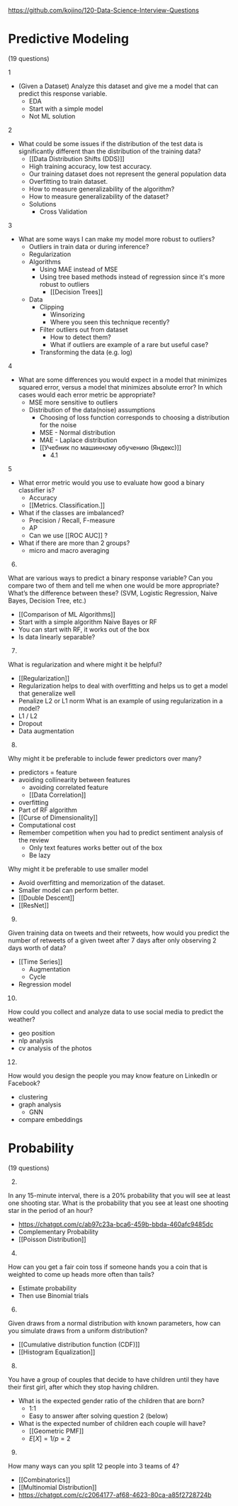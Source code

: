 
https://github.com/kojino/120-Data-Science-Interview-Questions

# Predictive Modeling
(19 questions)

1
- (Given a Dataset) Analyze this dataset and give me a model that can predict this response variable.
	- EDA
	- Start with a simple model
	- Not ML solution

2
- What could be some issues if the distribution of the test data is significantly different than the distribution of the training data?
	- [[Data Distribution Shifts (DDS)]]
	- High training accuracy, low test accuracy.
	- Our training dataset does not represent the general population data
	- Overfitting to train dataset.
	- How to measure generalizability of the algorithm?
	- How to measure generalizability of the dataset?
	- Solutions
		- Cross Validation

3
- What are some ways I can make my model more robust to outliers?
	- Outliers in train data or during inference?
	- Regularization
	- Algorithms
		- Using MAE instead of MSE
		- Using tree based methods instead of regression since it's more robust to outliers
			- [[Decision Trees]]
	- Data
		- Clipping
			- Winsorizing
			- Where you seen this technique recently?
		- Filter outliers out from dataset
			- How to detect them?
			- What if outliers are example of a rare but useful case?
		- Transforming the data (e.g. log)

4
- What are some differences you would expect in a model that minimizes squared error, versus a model that minimizes absolute error? In which cases would each error metric be appropriate?
	- MSE more sensitive to outliers
	- Distribution of the data(noise) assumptions
		- Choosing of loss function corresponds to choosing a distribution for the noise
		- MSE - Normal distribution
		- MAE - Laplace distribution 
		- [[Учебник по машинному обучению (Яндекс)]]
			- 4.1

5
- What error metric would you use to evaluate how good a binary classifier is?
	- Accuracy
	- [[Metrics. Classification.]]
- What if the classes are imbalanced?
	- Precision / Recall, F-measure
	- AP
	- Can we use [[ROC AUC]] ?
- What if there are more than 2 groups?
	- micro and macro averaging

6.
What are various ways to predict a binary response variable? Can you compare two of them and tell me when one would be more appropriate? What’s the difference between these? (SVM, Logistic Regression, Naive Bayes, Decision Tree, etc.)
- [[Comparison of ML Algorithms]]
- Start with a simple algorithm Naive Bayes or RF
- You can start with RF, it works out of the box
- Is data linearly separable?

7.
What is regularization and where might it be helpful?
- [[Regularization]]
- Regularization helps to deal with overfitting and helps us to get a model that generalize well
- Penalize L2 or L1 norm
What is an example of using regularization in a model?
- L1 / L2
- Dropout
- Data augmentation

8.
Why might it be preferable to include fewer predictors over many?
- predictors = feature
- avoiding collinearity between features
	- avoiding correlated feature
	- [[Data Correlation]]
- overfitting
- Part of RF algorithm
- [[Curse of Dimensionality]]
- Computational cost
- Remember competition when you had to predict sentiment analysis of the review
	- Only text features works better out of the box
	- Be lazy

Why might it be preferable to use smaller model
- Avoid overfitting and memorization of the dataset.
- Smaller model can perform better.
- [[Double Descent]]
- [[ResNet]]

9.
Given training data on tweets and their retweets, how would you predict the number of retweets of a given tweet after 7 days after only observing 2 days worth of data?
- [[Time Series]]
	- Augmentation
	- Cycle
- Regression model

10.
How could you collect and analyze data to use social media to predict the weather?
- geo position
- nlp analysis
- cv analysis of the photos


12.
How would you design the people you may know feature on LinkedIn or Facebook?
- clustering
- graph analysis
	- GNN
- compare embeddings

# Probability

(19 questions)

2.
In any 15-minute interval, there is a 20% probability that you will see at least one shooting star. What is the probability that you see at least one shooting star in the period of an hour?
- https://chatgpt.com/c/ab97c23a-bca6-459b-bbda-460afc9485dc
- Complementary Probability
- [[Poisson Distribution]]

4.
How can you get a fair coin toss if someone hands you a coin that is weighted to come up heads more often than tails?
- Estimate probability
- Then use Binomial trials


6.
Given draws from a normal distribution with known parameters, how can you simulate draws from a uniform distribution?
- [[Cumulative distribution function (CDF)]]
- [[Histogram Equalization]]

8.
You have a group of couples that decide to have children until they have their first girl, after which they stop having children.
- What is the expected gender ratio of the children that are born?
	- 1:1
	- Easy to answer after solving question 2 (below)
- What is the expected number of children each couple will have?
	- [[Geometric PMF]]
	- $E[X] = 1/p = 2$

9.
How many ways can you split 12 people into 3 teams of 4?
- [[Combinatorics]]
- [[Multinomial Distribution]]
- https://chatgpt.com/c/c2064177-af68-4623-80ca-a85f2728724b


